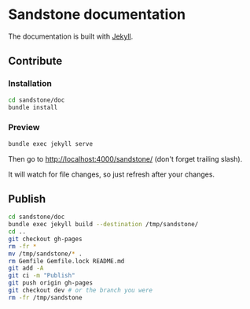 Sandstone documentation
=======================

The documentation is built with [Jekyll](http://jekyllrb.com/).

## Contribute

### Installation

``` bash
cd sandstone/doc
bundle install
```


### Preview

``` bash
bundle exec jekyll serve
```

Then go to [http://localhost:4000/sandstone/](http://localhost:4000/sandstone/) (don't forget trailing slash).

It will watch for file changes, so just refresh after your changes.


## Publish

``` bash
cd sandstone/doc
bundle exec jekyll build --destination /tmp/sandstone/
cd ..
git checkout gh-pages
rm -fr *
mv /tmp/sandstone/* .
rm Gemfile Gemfile.lock README.md
git add -A
git ci -m "Publish"
git push origin gh-pages
git checkout dev # or the branch you were
rm -fr /tmp/sandstone
```
